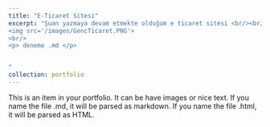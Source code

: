 ```yaml
---
title: "E-Ticaret Sitesi"
excerpt: "Şuan yazmaya devam etmekte olduğum e ticaret sitesi <br/><br/> <img src='/images/GencTicaret3.PNG'><br/> <img src='/images/GencTicaret2.PNG'><br/>
<img src='/images/GencTicaret.PNG'>
<br/>
<p> deneme .md </p>


"
collection: portfolio
---
```


This is an item in your portfolio. It can be have images or nice text. If you name the file .md, it will be parsed as markdown. If you name the file .html, it will be parsed as HTML. 
